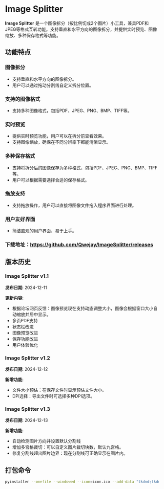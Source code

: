 # Image Splitter

**Image Splitter** 是一个图像拆分（按比例切成2个图片）小工具，兼具PDF和JPEG等格式互转功能。支持垂直和水平方向的图像拆分，并提供实时预览、图像缩放、多种保存格式等功能。

## 功能特点

### 图像拆分
- 支持垂直和水平方向的图像拆分。
- 用户可以通过拖动分割线自定义拆分位置。

### 支持的图像格式
- 支持多种图像格式，包括PDF、JPEG、PNG、BMP、TIFF等。

### 实时预览
- 提供实时预览功能，用户可以在拆分前查看效果。
- 支持图像缩放，确保在不同分辨率下都能清晰显示。

### 多种保存格式
- 支持将拆分后的图像保存为多种格式，包括PDF、JPEG、PNG、BMP、TIFF等。
- 用户可以根据需要选择合适的保存格式。

### 拖放支持
- 支持拖放操作，用户可以直接将图像文件拖入程序界面进行处理。

### 用户友好界面
- 简洁直观的用户界面，易于上手。

### 下载地址：https://github.com/Qwejay/ImageSplitter/releases

## 版本历史

### Image Splitter v1.1
**发布日期**: 2024-12-11

**更新内容**:
- 根据论坛网页反馈：图像预览现在支持动态调整大小，图像会根据窗口大小自动缩放并居中显示。
- 多页PDF支持
- 状态栏改进
- 图像预览改进
- 保存功能改进
- 用户体验优化

### Image Splitter v1.2
**发布日期**: 2024-12-12

**新增功能**:
- 文件大小预估：在保存文件时显示预估文件大小。
- DPI选择：导出文件时可选择多种DPI选项。

### Image Splitter v1.3
**发布日期**: 2024-12-13

**新增功能**:
- 自动检测图片方向并设置默认分割线
- 增加多宫格裁切：可以自定义图片裁切块数，默认九宫格。
- 修复分割线超出图片边界：现在分割线可正确显示在图片内。

## 打包命令

```bash
pyinstaller --onefile --windowed --icon=icon.ico --add-data "tkdnd;tkdnd" ImageSplitter.py
